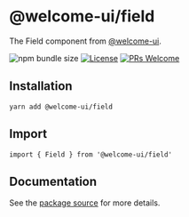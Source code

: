 # @welcome-ui/field

The Field component from [@welcome-ui](https://welcome-ui.com).

![npm bundle size](https://img.shields.io/bundlephobia/minzip/@welcome-ui/field) [![License](https://img.shields.io/npm/l/welcome-ui.svg)](https://github.com/WTTJ/welcome-ui/blob/master/LICENSE) [![PRs Welcome](https://img.shields.io/badge/PRs-welcome-mediumspringgreen.svg)](ttps://github.com/WTTJ/welcome-ui/blob/master/CONTRIBUTING.mdx)

## Installation

    yarn add @welcome-ui/field

## Import

    import { Field } from '@welcome-ui/field'

## Documentation

See the [package source](https://github.com/WTTJ/welcome-ui/tree/master/packages/Field) for more details.
